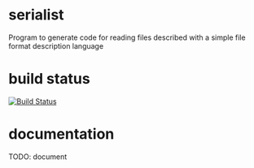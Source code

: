 serialist
=========

Program to generate code for reading files described with a simple file format description language

build status
============

[![Build Status](https://travis-ci.org/davidsiaw/serialist.png)](https://travis-ci.org/davidsiaw/serialist)

documentation
=============

TODO: document
